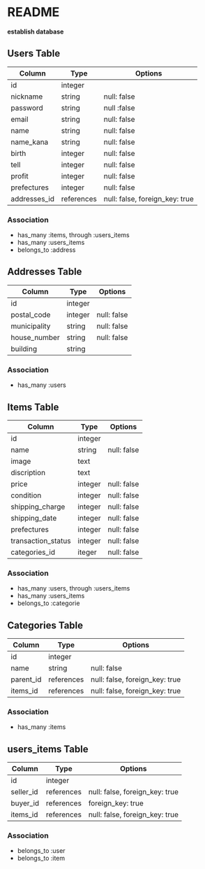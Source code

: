 # README

**establish database**

## Users Table
|Column|Type|Options|
|------|----|-------|
|id|integer||
|nickname|string|null: false|
|password|string|null :false|
|email|string|null: false|
|name|string|null: false|
|name_kana|string|null: false|
|birth|integer|null: false|
|tell|integer|null: false|
|profit|integer|null: false|
|prefectures|integer|null: false|
|addresses_id|references|null: false, foreign_key: true|
### Association
- has_many :items, through :users_items
- has_many :users_items
- belongs_to :address

## Addresses Table
|Column|Type|Options|
|------|----|-------|
|id|integer||
|postal_code|integer|null: false|
|municipality|string|null: false|
|house_number|string|null: false|
|building|string||

### Association
- has_many :users


## Items Table
|Column|Type|Options|
|------|----|-------|
|id|integer||
|name|string|null: false|
|image|text||
|discription|text||
|price|integer|null: false|
|condition|integer|null: false|
|shipping_charge|integer|null: false|
|shipping_date|integer|null: false|
|prefectures|integer|null: false|
|transaction_status|integer|null: false|
|categories_id|iteger|null: false|
### Association
- has_many :users, through :users_items
- has_many :users_items
- belongs_to :categorie


## Categories Table
|Column|Type|Options|
|------|----|-------|
|id|integer||
|name|string|null: false|
|parent_id|references|null: false, foreign_key: true|
|items_id|references|null: false, foreign_key: true|
### Association
- has_many :items


## users_items Table
|Column|Type|Options|
|------|----|-------|
|id|integer||
|seller_id|references|null: false, foreign_key: true|
|buyer_id|references|foreign_key: true|
|items_id|references|null: false, foreign_key: true|

### Association
- belongs_to :user
- belongs_to :item

